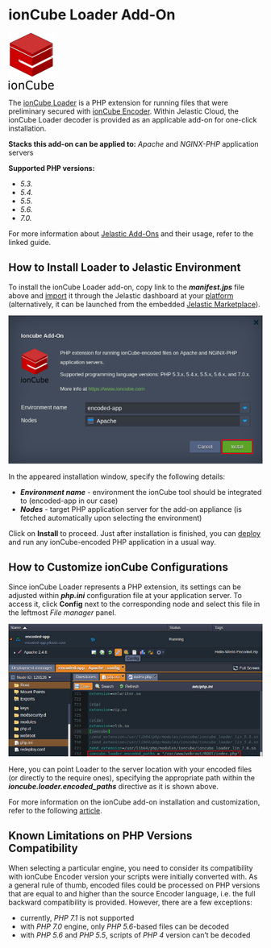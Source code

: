 # ionCube Loader Add-On 

![ioncube-logo](images/ioncube-logo.png)

The [ionCube Loader](https://www.ioncube.com/loaders.php) is a PHP extension for running files that were preliminary secured with [ionCube Encoder](https://www.ioncube.com/php_encoder.php). Within Jelastic Cloud, the ionCube Loader decoder is provided as an applicable add-on for one-click installation.

**Stacks this add-on can be applied to:** *Apache* and *NGINX-PHP* application servers

**Supported PHP versions:**
- *5.3.*
- *5.4.*
- *5.5.*
- *5.6.*
- *7.0.*

For more information about [Jelastic Add-Ons](https://github.com/jelastic-jps/jpswiki/wiki/Jelastic-Addons) and their usage, refer to the linked guide.

## How to Install Loader to Jelastic Environment

To install the ionCube Loader add-on, copy link to the **_manifest.jps_** file above and [import](https://docs.jelastic.com/environment-import) it through the Jelastic dashboard at your [platform](https://jelastic.cloud/) (alternatively, it can be launched from the embedded [Jelastic Marketplace](https://docs.jelastic.com/marketplace#add-ons)).

![ioncube-installation](images/ioncube-install.png)

In the appeared installation window, specify the following details:
- **_Environment name_** - environment the ionCube tool should be integrated to (encoded-app in our case)
- **_Nodes_** - target PHP application server for the add-on appliance (is fetched automatically upon selecting the environment)

Click on **Install** to proceed. Just after installation is finished, you can [deploy](https://docs.jelastic.com/whole-project-deploying) and run any ionCube-encoded PHP application in a usual way. 

## How to Customize ionCube Configurations

Since ionCube Loader represents a PHP extension, its settings can be adjusted within **_php.ini_** configuration file at your application server. To access it, click **Config** next to the corresponding node and select this file in the leftmost _File manager_ panel.

![ioncube-config](images/ioncube-config.png)

Here, you can point Loader to the server location with your encoded files (or directly to the require ones), specifying the appropriate path within the **_ioncube.loader.encoded_paths_** directive as it is shown above. 

For more information on the ionCube add-on installation and customization, refer to the following [article](http://blog.jelastic.com/2017/05/11/running-encoded-php-scripts-with-ioncube-loader/).

## Known Limitations on PHP Versions Compatibility

When selecting a particular engine, you need to consider its compatibility with ionCube Encoder version your scripts were initially converted with. As a general rule of thumb, encoded files could be processed on PHP versions that are equal to and higher than the source Encoder language, i.e. the full backward compatibility is provided. However, there are a few exceptions:
- currently, *PHP 7.1* is not supported 
- with *PHP 7.0* engine, only *PHP 5.6*-based files can be decoded
- with *PHP 5.6* and *PHP 5.5*, scripts of *PHP 4* version can’t be decoded

